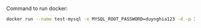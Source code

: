 Command to run docker:

```bash
docker run --name test-mysql -e MYSQL_ROOT_PASSWORD=duynghia123 -d -p 3307:3306 mysql:8.0.31
```
